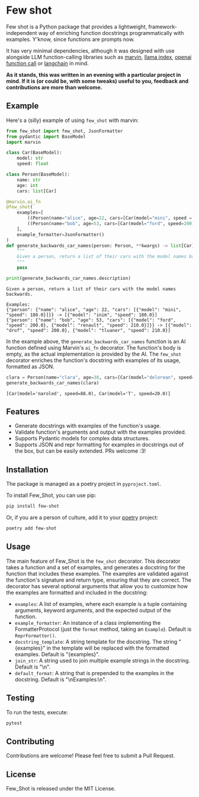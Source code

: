 # Few shot

Few shot is a Python package that provides a lightweight, framework-independent way of enriching function docstrings programmatically with examples. Y'know, since functions are prompts now.

It has very minimal dependencies, although it was designed with use alongside LLM function-calling libraries such as [marvin](https://www.askmarvin.ai/), [llama index](https://github.com/jerryjliu/llama_index), [openai function call](https://github.com/jxnl/openai_function_call) or [langchain](https://github.com/langchain-ai/langchain) in mind.

**As it stands, this was written in an evening with a particular project in mind. If it is (or could be, with some tweaks) useful to you, feedback and contributions are more than welcome.**

## Example

Here's a (silly) example of using `few_shot` with marvin:

```python
from few_shot import few_shot, JsonFormatter
from pydantic import BaseModel
import marvin

class Car(BaseModel):
    model: str
    speed: float

class Person(BaseModel):
    name: str
    age: int
    cars: list[Car]

@marvin.ai_fn
@few_shot(
    examples=[
        ((Person(name="alice", age=22, cars=[Car(model="mini", speed = 180)]),),  [Car(model='inim', speed=180.0)]),
        ((Person(name="bob", age=53, cars=[Car(model="ford", speed=200), Car(model="renault", speed=210)]),),  [Car(model='drof', speed=200.0), Car(model='tluaner', speed=210.0)]),
    ],
    example_formatter=JsonFormatter()
)
def generate_backwards_car_names(person: Person, **kwargs) -> list[Car]:
    """
    Given a person, return a list of their cars with the model names backwards.
    """
    pass

print(generate_backwards_car_names.description)
```

    Given a person, return a list of their cars with the model names backwards.

    Examples:
    {"person": {"name": "alice", "age": 22, "cars": [{"model": "mini", "speed": 180.0}]}} -> [{"model": "inim", "speed": 180.0}]
    {"person": {"name": "bob", "age": 53, "cars": [{"model": "ford", "speed": 200.0}, {"model": "renault", "speed": 210.0}]}} -> [{"model": "drof", "speed": 200.0}, {"model": "tluaner", "speed": 210.0}]

In the example above, the `generate_backwards_car_names` function is an AI function defined using Marvin's `ai_fn` decorator. The function's body is empty, as the actual implementation is provided by the AI. The `few_shot` decorator enriches the function's docstring with examples of its usage, formatted as JSON.

```python
clara = Person(name="clara", age=38, cars=[Car(model="delorean", speed=88.), Car(model="T", speed=20.)])
generate_backwards_car_names(clara)
```
    [Car(model='naroled', speed=88.0), Car(model='T', speed=20.0)]

## Features

- Generate docstrings with examples of the function's usage.
- Validate function's arguments and output with the examples provided.
- Supports Pydantic models for complex data structures.
- Supports JSON and repr formatting for examples in docstrings out of the box, but can be easily extended. PRs welcome :3!

## Installation

The package is managed as a poetry project in `pyproject.toml`.

To install Few_Shot, you can use pip:

```sh
pip install few-shot
```

Or, if you are a person of culture, add it to your [poetry](https://python-poetry.org/) project:

```sh
poetry add few-shot
```

## Usage

The main feature of Few_Shot is the `few_shot` decorator. This decorator takes a function and a set of examples, and generates a docstring for the function that includes these examples. The examples are validated against the function's signature and return type, ensuring that they are correct. The decorator has several optional arguments that allow you to customize how the examples are formatted and included in the docstring:

- `examples`: A list of examples, where each example is a tuple containing arguments, keyword arguments, and the expected output of the function.
- `example_formatter`: An instance of a class implementing the FormatterProtocol (just the `format` method, taking an `Example`). Default is `ReprFormatter()`.
- `docstring_template`: A string template for the docstring. The string "{examples}" in the template will be replaced with the formatted examples. Default is "{examples}".
- `join_str`: A string used to join multiple example strings in the docstring. Default is "\n".
- `default_format`: A string that is prepended to the examples in the docstring. Default is "\nExamples:\n".


## Testing

To run the tests, execute:

```bash
pytest
```

## Contributing

Contributions are welcome! Please feel free to submit a Pull Request.

## License

Few_Shot is released under the MIT License.